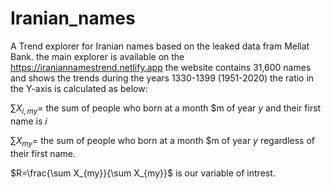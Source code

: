 # Iranian_names
A Trend explorer for Iranian names based on the leaked data fram Mellat Bank.
the main explorer is available on the https://iraniannamestrend.netlify.app
the website contains 31,600 names and shows the trends during the years 1330-1399 (1951-2020) the ratio in the Y-axis is calculated as below:


$\sum X_{i,my} =$ the sum of people who born at a month $m of year $y$ and their first name is $i$ 


$\sum X_{my} =$ the sum of people who born at a month $m of year $y$ regardless of their first name.


$R=\frac{\sum X_{my}}{\sum X_{my}}$ is our variable of intrest.
